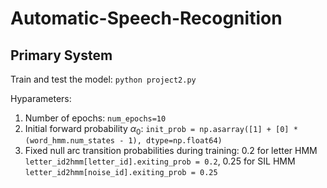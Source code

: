 # Automatic-Speech-Recognition

## Primary System
Train and test the model: ```python project2.py```

Hyparameters:

1. Number of epochs: ```num_epochs=10```
2. Initial forward probability $\alpha_0$: ```init_prob = np.asarray([1] + [0] * (word_hmm.num_states - 1), dtype=np.float64)```
3. Fixed null arc transition probabilities during training: $0.2$ for letter HMM ```letter_id2hmm[letter_id].exiting_prob = 0.2```, $0.25$ for SIL HMM ```letter_id2hmm[noise_id].exiting_prob = 0.25```
